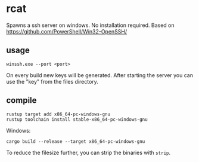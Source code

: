 # rcat

Spawns a ssh server on windows. No installation required.
Based on https://github.com/PowerShell/Win32-OpenSSH/

## usage

```
winssh.exe --port <port>
```

On every build new keys will be generated. After starting the server you can use the "key" from the files directory.

## compile

```
rustup target add x86_64-pc-windows-gnu
rustup toolchain install stable-x86_64-pc-windows-gnu
```

Windows:
```
cargo build --release --target x86_64-pc-windows-gnu
```

To reduce the filesize further, you can strip the binaries with `strip`.